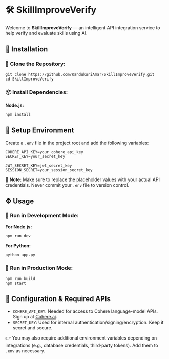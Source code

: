 <!DOCTYPE html>
<html lang="en">
<head>
  <meta charset="UTF-8" />
  <meta name="viewport" content="width=device-width, initial-scale=1.0"/>
</head>
<body>

  <h1 class="emoji">🛠️ SkillImproveVerify</h1>
  <p>Welcome to <strong>SkillImproveVerify</strong> — an intelligent API integration service to help verify and evaluate skills using AI.</p>

  <h2 class="emoji">🚀 Installation</h2>

  <h3>🔽 Clone the Repository:</h3>
  <pre><code>git clone https://github.com/KandukuriAmar/SkillImproveVerify.git
cd SkillImproveVerify</code></pre>

  <h3>📦 Install Dependencies:</h3>
  <p><strong>Node.js:</strong></p>
  <pre><code>npm install</code></pre>

  <h2 class="emoji">🔐 Setup Environment</h2>

  <p>Create a <code>.env</code> file in the project root and add the following variables:</p>
  <pre><code>COHERE_API_KEY=your_cohere_api_key
SECRET_KEY=your_secret_key</code></pre>

<pre><code>JWT_SECRET_KEY=jwt_secret_key
SESSION_SECRET=your_session_secret_key</code></pre>

  <div class="note">
    📝 <strong>Note:</strong> Make sure to replace the placeholder values with your actual API credentials. Never commit your <code>.env</code> file to version control.
  </div>

  <h2 class="emoji">⚙️ Usage</h2>

  <h3>🧪 Run in Development Mode:</h3>
  <p><strong>For Node.js:</strong></p>
  <pre><code>npm run dev</code></pre>

  <p><strong>For Python:</strong></p>
  <pre><code>python app.py</code></pre>

  <h3>🚢 Run in Production Mode:</h3>
  <pre><code>npm run build
npm start</code></pre>

  <h2 class="emoji">🧪 Configuration & Required APIs</h2>

  <ul>
    <li><code>COHERE_API_KEY</code>: Needed for access to Cohere language-model APIs. Sign up at <a href="https://cohere.ai" target="_blank">Cohere.ai</a>.</li>
    <li><code>SECRET_KEY</code>: Used for internal authentication/signing/encryption. Keep it secret and secure.</li>
  </ul>

  <p>👉 You may also require additional environment variables depending on integrations (e.g., database credentials, third‑party tokens). Add them to <code>.env</code> as necessary.</p>

</body>
</html>
